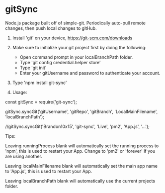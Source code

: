 # gitSync
Node.js package built off of simple-git. Periodically auto-pull remote changes, then push local changes to gitHub.

1. Install 'git' on your device, https://git-scm.com/downloads

2. Make sure to initialize your git project first by doing the following:
   - Open command prompt in your localBranchPath folder.
   - Type 'git config credential.helper store'
   - Type 'git init'
   - Enter your gitUsername and password to authenticate your account.

3. Type 'npm install git-sync'

4. Usage:

const gitSync = require('git-sync');

gitSync.syncGit('gitUsername', 'gitRepo', 'gitBranch', 'LocalMainFilename', 'localBranchPath');

//gitSync.syncGit('Brandon10x15', 'git-sync', 'Live', 'pm2', 'App.js', '...');


Tips:

Leaving runningProcess blank will automatically set the running process to 'npm', this is used to restart your App. Change to 'pm2' or 'forever' if you are using another.

Leaving localMainFilename blank will automatically set the main app name to 'App.js', this is used to restart your App.

Leaving localBranchPath blank will automatically use the current projects folder.
